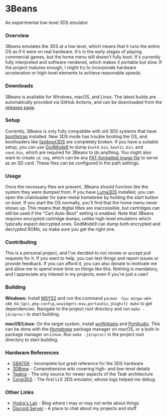 # 3Beans
An experimental low-level 3DS emulator.

### Overview
3Beans emulates the 3DS at a low level, which means that it runs the entire OS as if it were on real hardware. It's in
the early stages of playing commercial games, but the home menu still doesn't fully boot. It's currently fully
interpreted and software-rendered, which makes it portable but slow. If the project matures enough, I might try to
incorporate hardware acceleration or high-level elements to achieve reasonable speeds.

### Downloads
3Beans is available for Windows, macOS, and Linux. The latest builds are automatically provided via GitHub Actions,
and can be downloaded from the [releases page](https://github.com/Hydr8gon/3Beans/releases).

### Setup
Currently, 3Beans is only fully compatible with old 3DS systems that have
[boot9strap](https://github.com/SciresM/boot9strap) installed. New 3DS mode has trouble booting the OS, and bootloaders
like [fastboot3DS](https://github.com/derrekr/fastboot3DS) are completely broken. If you have a suitable setup, you can
use [GodMode9](https://github.com/d0k3/GodMode9) to dump `boot9.bin`, `boot11.bin`, and `nand.bin`, which are required
for 3Beans to do anything. You might also want to create `sd.img`, which can be any
[FAT-formatted image file](https://kuribo64.net/get.php?id=mRJJ5GggXOPbKUMZ) to serve as an SD card. These files can be
configured in the path settings.

### Usage
Once the necessary files are present, 3Beans should function like the system they were dumped from. If you have
[Luma3DS](https://github.com/LumaTeam/Luma3DS) installed, you can open the chainloader for bare-metal homebrew by
holding the start button on boot. If you start the OS normally, you'll find that the home menu never shows up. This
means that digital titles are inaccessible, but cartridges can still be used if the "Cart Auto-Boot" setting is enabled.
Note that 3Beans requires encrypted cartridge dumps, unlike high-level emulators which typically expect decrypted ones.
GodMode9 can dump both encrypted and decrypted ROMs, so make sure you get the right one.

### Contributing
This is a personal project, and I've decided to not review or accept pull requests for it. If you want to help, you can
test things and report issues or provide feedback. If you can afford it, you can also donate to motivate me and allow me
to spend more time on things like this. Nothing is mandatory, and I appreciate any interest in my projects, even if
you're just a user!

### Building
**Windows:** Install [MSYS2](https://www.msys2.org) and run the command
`pacman -Syu mingw-w64-x86_64-{gcc,pkg-config,wxwidgets-msw,portaudio,jbigkit} make` to get dependencies. Navigate to
the project root directory and run `make -j$(nproc)` to start building.

**macOS/Linux:** On the target system, install [wxWidgets](https://www.wxwidgets.org) and
[PortAudio](https://www.portaudio.com). This can be done with the [Homebrew](https://brew.sh) package manager on macOS,
or a built-in package manager on Linux. Run `make -j$(nproc)` in the project root directory to start building.

### Hardware References
* [GBATEK](https://problemkaputt.de/gbatek.htm) - Incomplete but great reference for the 3DS hardware
* [3DBrew](https://www.3dbrew.org) - Comprehensive wiki covering high- and low-level details
* [Teakra](https://github.com/wwylele/teakra) - The only source for newer aspects of the Teak architecture
* [Corgi3DS](https://github.com/PSI-Rockin/Corgi3DS) - The first LLE 3DS emulator, whose logs helped me debug

### Other Links
* [Hydra's Lair](https://hydr8gon.github.io) - Blog where I may or may not write about things
* [Discord Server](https://discord.gg/JbNz7y4) - A place to chat about my projects and stuff
